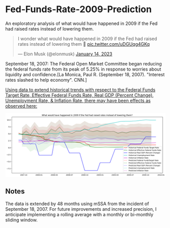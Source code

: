 # Fed-Funds-Rate-2009-Prediction
An exploratory analysis of what would have happened in 2009 if the Fed had raised rates instead of lowering them. 

<blockquote class="twitter-tweet"><p lang="en" dir="ltr">I wonder what would have happened in 2009 if the Fed had raised rates instead of lowering them 🤔 <a href="https://t.co/uDGUqg4GKq">pic.twitter.com/uDGUqg4GKq</a></p>&mdash; Elon Musk (@elonmusk) <a href="https://twitter.com/elonmusk/status/1614105828205760513?ref_src=twsrc%5Etfw">January 14, 2023</a></blockquote>


September 18, 2007: The Federal Open Market Committee began reducing the federal funds rate from its peak of 5.25% in response to worries about liquidity and confidence.[La Monica, Paul R. (September 18, 2007). "Interest rates slashed to help economy". CNN.]

[Using data to extend historical trends with respect to the Federal Funds Target Rate, Effective Federal Funds Rate, Real GDP (Percent Change), Unemployment Rate, & Inflation Rate, there may have been effects as observed here:](https://twitter.com/evanwoods/status/1614759349917986816?s=61&t=cNmKEt-9ES584ZYlbbVbwA)

![2009_Federal_Funds_Rate](./2009_Federal_Funds_Rate.png)

## Notes
The data is extended by 48 months using mSSA from the incident of September 18, 2007. For future improvements and increased precision, I anticipate implementing a rolling average with a monthly or bi-monthly sliding window.
